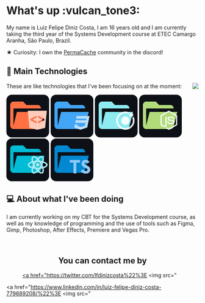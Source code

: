 # What's up :vulcan_tone3:
 
My name is Luiz Felipe Diniz Costa, I am 16 years old and I am currently taking the third year of the Systems Development course at ETEC Camargo Aranha, São Paulo, Brazil.

★ Curiosity: I own the [PermaCache](https://discord.gg/UeutKXCBpG) community in the discord!

## :dart: Main Technologies

<img align="right" src="https://github-readme-stats.vercel.app/api/top-langs/?username=lfelipediniz&bg_color=0D1117&hide_border=true&title_color=FFFFFF&text_color=FFFFFF" />

These are like technologies that I've been focusing on at the moment:

![HTML](./images/html.svg)
![CSS](./images/css.svg)
![IONIC](./images/ion.svg)
![NODE](./images/node.svg)
![REACT](./images/react.svg)
![TYPESCRIPT](./images/ts.svg)

## :computer: About what I've been doing

I am currently working on my CBT for the Systems Development course, as well as my knowledge of programming and the use of tools such as Figma, Gimp, Photoshop, After Effects, Premiere and Vegas Pro.

<p> </br> </p>


<h2 align="center">You can contact me by</h2>

<p align="center">
 
<a href="mailto:lfelipediniz@outlook.com">
<img src="" &nbsp; &nbsp;

 
<a href="https://twitter.com/lfdinizcosta%22%3E
 <img src=" &nbsp; &nbsp;

<a href="https://www.linkedin.com/in/luiz-felipe-diniz-costa-779689208/%22%3E
 <img src="
